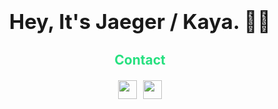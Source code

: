 
### <center><h1 align="center">Hey, It's Jaeger / Kaya. 👋🏻</h1></center>
<div align="center" color="#26E07F;font-size:25px;"><font color="#26E07F"><h2>Contact</h2></font></div>
<div align="center" style="margin-top:20px;"><a href="https://twitter.com/7AEGER_" target="_blank"><img src="https://img.icons8.com/android/104/26e07f/twitter.png"  width="30" height="30"/></a><a href="https://stackoverflow.com/users/14098917/jaeger-dvlp" target="_blank"><img src="https://img.icons8.com/metro/104/26e07f/stackoverflow.png" style="margin-left:10px;"  width="30" height="30"/> </div>



